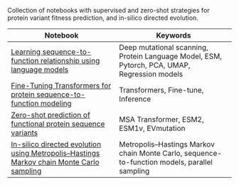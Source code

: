 Collection of notebooks with supervised and zero-shot strategies for protein variant fitness prediction, and in-silico directed evolution.

| Notebook | Keywords                           |
|--------|-------------------------------------------------------------------------------------|
| [Learning sequence-to-function relationship using language models](https://nbviewer.org/github/arjan-hada/protein-variant-prediction/blob/master/00_protein_seq2fxn_LLM.ipynb) | Deep mutational scanning, Protein Language Model, ESM, Pytorch, PCA, UMAP, Regression models|
| [Fine-Tuning Transformers for protein sequence-to-function modeling](https://nbviewer.org/github/arjan-hada/protein-variant-prediction/blob/master/01_protein_seq2fxn_finetune_transformers.ipynb) | Transformers, Fine-tune, Inference |
| [Zero-shot prediction of functional protein sequence variants](https://nbviewer.org/github/arjan-hada/protein-variant-prediction/blob/master/02_zeroshot_protein_fitness_landscape.ipynb) | MSA Transformer, ESM2, ESM1v, EVmutation|
| [In-silico directed evolution using Metropolis–Hastings Markov chain Monte Carlo sampling](https://nbviewer.org/github/arjan-hada/protein-variant-prediction/blob/master/03_insilico_directed_evolution.ipynb) | Metropolis–Hastings Markov chain Monte Carlo, sequence-to-function models, parallel sampling                           |
